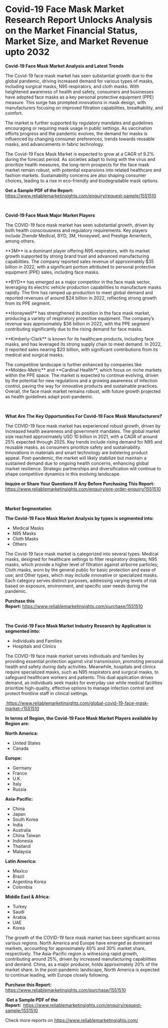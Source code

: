 <p><h1>Covid-19 Face Mask Market Research Report Unlocks Analysis on the Market Financial Status, Market Size, and Market Revenue upto 2032</h1></p><p><strong>Covid-19 Face Mask Market Analysis and Latest Trends</strong></p>
<p><p>The Covid-19 face mask market has seen substantial growth due to the global pandemic, driving increased demand for various types of masks, including surgical masks, N95 respirators, and cloth masks. With heightened awareness of health and safety, consumers and businesses have adopted face masks as a key personal protective equipment (PPE) measure. This surge has prompted innovations in mask design, with manufacturers focusing on improved filtration capabilities, breathability, and comfort.</p><p>The market is further supported by regulatory mandates and guidelines encouraging or requiring mask usage in public settings. As vaccination efforts progress and the pandemic evolves, the demand for masks is influenced by changing consumer preferences, trends towards reusable masks, and advancements in fabric technology.</p><p>The Covid-19 Face Mask Market is expected to grow at a CAGR of 9.2% during the forecast period. As societies adapt to living with the virus and prioritize health measures, the long-term prospects for the face mask market remain robust, with potential expansions into related healthcare and fashion markets. Sustainability concerns are also shaping consumer choices, leading to a rise in eco-friendly and biodegradable mask options.</p></p>
<p><strong>Get a Sample PDF of the Report:&nbsp;</strong> <a href="https://www.reliablemarketinsights.com/enquiry/request-sample/1551510?utm_campaign=2039&utm_medium=2&utm_source=Github&utm_content=ia&utm_term=09022025&utm_id=covid-19-face-mask">https://www.reliablemarketinsights.com/enquiry/request-sample/1551510</a></p>
<p>&nbsp;</p>
<p><strong>Covid-19 Face Mask Major Market Players</strong></p>
<p><p>The COVID-19 face mask market has seen substantial growth, driven by both health consciousness and regulatory requirements. Key players include Zhende Medical, BYD, 3M, Honeywell, and Prestige Ameritech, among others.</p><p>**3M** is a dominant player offering N95 respirators, with its market growth supported by strong brand trust and advanced manufacturing capabilities. The company reported sales revenue of approximately $35 billion in 2022, with a significant portion attributed to personal protective equipment (PPE) sales, including face masks.</p><p>**BYD** has emerged as a major competitor in the face mask sector, leveraging its electric vehicle production capabilities to manufacture masks rapidly. The firm has ramped up production to meet global demand and reported revenues of around $24 billion in 2022, reflecting strong growth from its PPE segment.</p><p>**Honeywell** has strengthened its position in the face mask market, producing a variety of respiratory protective equipment. The company’s revenue was approximately $36 billion in 2022, with the PPE segment contributing significantly due to the rising demand for face masks.</p><p>**Kimberly-Clark** is known for its healthcare products, including face masks, and has leveraged its strong supply chain to meet demand. In 2022, it reported sales nearing $20 billion, with significant contributions from its medical and surgical masks.</p><p>The competitive landscape is further enhanced by companies like **Moldex-Metric** and **Cardinal Health**, which focus on niche markets within the PPE space. The market is expected to continue evolving, driven by the potential for new regulations and a growing awareness of infection control, paving the way for innovative products and sustainable practices. Overall, the face mask market remains robust, with future growth projected as health guidelines adapt post-pandemic.</p></p>
<p>&nbsp;</p>
<p><strong>What Are The Key Opportunities For Covid-19 Face Mask Manufacturers?</strong></p>
<p><p>The COVID-19 face mask market has experienced robust growth, driven by increased health awareness and government mandates. The global market size reached approximately USD 10 billion in 2021, with a CAGR of around 25% expected through 2025. Key trends include rising demand for N95 and reusable masks, as consumers prioritize safety and sustainability. Innovations in materials and smart technology are bolstering product appeal. Post-pandemic, the market will likely stabilize but maintain a sustained demand due to ongoing health concerns, enhancing global market resilience. Strategic partnerships and diversification will continue to shape competitive dynamics in this evolving landscape.</p></p>
<p><strong>Inquire or Share Your Questions If Any Before Purchasing This Report:</strong> <a href="https://www.reliablemarketinsights.com/enquiry/pre-order-enquiry/1551510?utm_campaign=2039&utm_medium=2&utm_source=Github&utm_content=ia&utm_term=09022025&utm_id=covid-19-face-mask">https://www.reliablemarketinsights.com/enquiry/pre-order-enquiry/1551510</a></p>
<p>&nbsp;</p>
<p><strong>Market Segmentation</strong></p>
<p><strong>The Covid-19 Face Mask Market Analysis by types is segmented into:</strong></p>
<p><ul><li>Medical Masks</li><li>N95 Masks</li><li>Cloth Masks</li><li>Others</li></ul></p>
<p><p>The Covid-19 face mask market is categorized into several types: Medical masks, designed for healthcare settings to filter respiratory droplets; N95 masks, which provide a higher level of filtration against airborne particles; Cloth masks, worn by the general public for basic protection and ease of use; and Other types, which may include innovative or specialized masks. Each category serves distinct purposes, addressing varying levels of risk based on exposure, environment, and specific user needs during the pandemic.</p></p>
<p><strong>Purchase this Report:&nbsp;</strong><a href="https://www.reliablemarketinsights.com/purchase/1551510?utm_campaign=2039&utm_medium=2&utm_source=Github&utm_content=ia&utm_term=09022025&utm_id=covid-19-face-mask">https://www.reliablemarketinsights.com/purchase/1551510</a></p>
<p>&nbsp;</p>
<p><strong>The Covid-19 Face Mask Market Industry Research by Application is segmented into:</strong></p>
<p><ul><li>Individuals and Families</li><li>Hospitals and Clinics</li></ul></p>
<p><p>The COVID-19 face mask market serves individuals and families by providing essential protection against viral transmission, promoting personal health and safety during daily activities. Meanwhile, hospitals and clinics require specialized masks, such as N95 respirators and surgical masks, to safeguard healthcare workers and patients. This dual application drives demand, as individuals seek masks for everyday use while medical facilities prioritize high-quality, effective options to manage infection control and protect frontline staff in clinical settings.</p></p>
<p><a href="https://www.reliablemarketinsights.com/global-covid-19-face-mask-market-r1551510?utm_campaign=2039&utm_medium=2&utm_source=Github&utm_content=ia&utm_term=09022025&utm_id=covid-19-face-mask">&nbsp;https://www.reliablemarketinsights.com/global-covid-19-face-mask-market-r1551510</a></p>
<p><strong>In terms of Region, the Covid-19 Face Mask Market Players available by Region are:</strong></p>
<p>
    <p> <strong> North America: </strong>
        <ul>
            <li>United States</li>
            <li>Canada</li>
        </ul>
        </p> 
    <p> <strong> Europe: </strong>
        <ul>
            <li>Germany</li>
            <li>France</li>
            <li>U.K.</li>
            <li>Italy</li>
            <li>Russia</li>
        </ul>
        </p> 
    <p> <strong> Asia-Pacific: </strong>
        <ul>
            <li>China</li>
            <li>Japan</li>
            <li>South Korea</li>
            <li>India</li>
            <li>Australia</li>
            <li>China Taiwan</li>
            <li>Indonesia</li>
            <li>Thailand</li>
            <li>Malaysia</li>
        </ul>
        </p> 
    <p> <strong> Latin America: </strong>
        <ul>
            <li>Mexico</li>
            <li>Brazil</li>
            <li>Argentina Korea</li>
            <li>Colombia</li>
        </ul>
        </p> 
    <p> <strong> Middle East & Africa: </strong>
        <ul>
            <li>Turkey</li>
            <li>Saudi</li>
            <li>Arabia</li>
            <li>UAE</li>
            <li>Korea</li>
        </ul>
    </p>
    </p>
<p><p>The growth of the COVID-19 face mask market has been significant across various regions. North America and Europe have emerged as dominant markets, accounting for approximately 40% and 30% market share, respectively. The Asia-Pacific region is witnessing rapid growth, contributing around 25%, driven by increased manufacturing capabilities and demand. China, as a major producer, holds approximately 20% of the market share. In the post-pandemic landscape, North America is expected to continue leading, with Europe closely following.</p></p>
<p><strong>Purchase this Report: </strong><a href="https://www.reliablemarketinsights.com/purchase/1551510?utm_campaign=2039&utm_medium=2&utm_source=Github&utm_content=ia&utm_term=09022025&utm_id=covid-19-face-mask">https://www.reliablemarketinsights.com/purchase/1551510</a></p>
<p>&nbsp;<strong>Get a Sample PDF of the Report:&nbsp;&nbsp;</strong><a href="https://www.reliablemarketinsights.com/enquiry/request-sample/1551510?utm_campaign=2039&utm_medium=2&utm_source=Github&utm_content=ia&utm_term=09022025&utm_id=covid-19-face-mask">https://www.reliablemarketinsights.com/enquiry/request-sample/1551510</a></p>
<p><strong></strong></p>
<p>Check more reports on <a href="https://www.reliablemarketinsights.com/?utm_campaign=2039&utm_medium=2&utm_source=Github&utm_content=ia&utm_term=09022025&utm_id=covid-19-face-mask">https://www.reliablemarketinsights.com/</a></p>